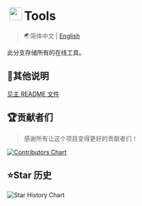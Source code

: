 # <img height="30" style="margin: -3px 5px;" src="https://Tools.PJ568.eu.org/img/icon.svg"/>Tools

> 🌏简体中文 | [English](./README_EN.md)

此分支存储所有的在线工具。

## 📖其他说明

[见主 README 文件](https://github.com/PJ-568/568tools/blob/main/README.md)

## 🏆贡献者们

> 感谢所有让这个项目变得更好的贡献者们！

[![Contributors Chart](https://contrib.rocks/image?repo=PJ-568/568tools)](https://github.com/PJ-568/568tools/graphs/contributors)

## ⭐Star 历史

![Star History Chart](https://api.star-history.com/svg?repos=PJ-568/568tools&type=Date)